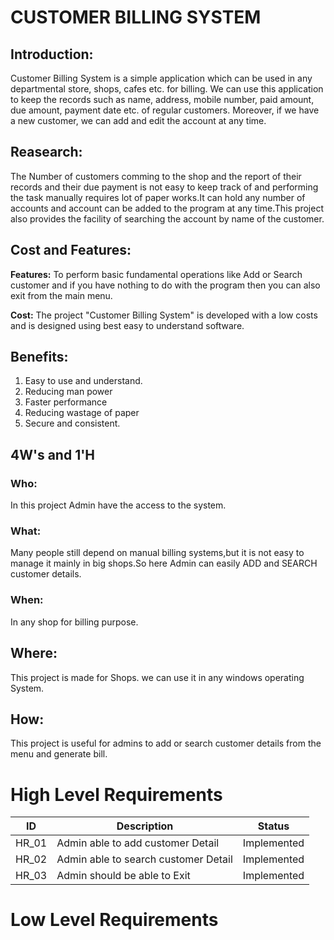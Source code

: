 #  CUSTOMER BILLING SYSTEM

## __Introduction:__

Customer Billing System is a simple application which can be used in any departmental store, shops, cafes etc. for billing. We can use this application to keep the records such as name, address, mobile number, paid amount, due amount, payment date etc. of regular customers. Moreover, if we have a new customer, we can add and edit the account at any time.    

## __Reasearch:__

The Number of customers comming to the shop and the report of their records and their due payment is not easy to keep track of and performing the task manually requires lot of paper works.It can hold any number of accounts and account can be added to the program at any time.This project also provides the facility of searching the account by name of the customer.

## __Cost and Features:__

__Features:__
To perform basic fundamental operations like Add or Search customer and if you have nothing to do with the program then you can also exit from the main menu.

__Cost:__
The project "Customer Billing System" is developed with a low costs and is designed using best easy to understand software.

## __Benefits:__
  
1. Easy to use and understand.
2. Reducing man power
3. Faster performance
4. Reducing wastage of paper
5. Secure and consistent.

## 4W's and 1'H
### Who:
In this project Admin have the access to the system.

### What:
Many people still depend on manual billing systems,but it is not easy to manage it mainly in big shops.So here Admin can easily ADD and SEARCH customer details.

### When:
In any shop for billing purpose.

## Where:
This project is made for Shops. we can use it in any windows operating System.

## How:
This project is useful for admins to add or search customer details from the menu and generate bill.

# High Level Requirements
ID   | Description | Status
-----| ------------|-------
HR_01|  Admin able to add customer Detail           | Implemented
HR_02|  Admin able to search customer Detail         |Implemented
HR_03|  Admin should be able to Exit                 |Implemented

# Low Level Requirements





